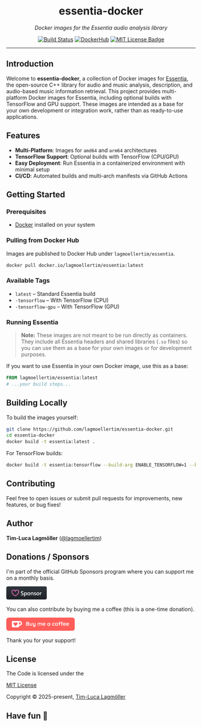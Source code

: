 <h1 align="center">essentia-docker</h1>

*<p align="center">Docker images for the Essentia audio analysis library</p>*

<p align="center">
  <a href="https://github.com/lagmoellertim/essentia-docker/actions/workflows/build.yml" target="_blank"><img src="https://github.com/lagmoellertim/essentia-docker/actions/workflows/build.yml/badge.svg" alt="Build Status"/></a>
  <a href="https://hub.docker.com/r/lagmoellertim/essentia" target="_blank"><img src="https://img.shields.io/badge/dockerhub-lagmoellertim%2Fessentia-blue?logo=docker&style=flat" alt="DockerHub"/></a>
  <a href="https://github.com/lagmoellertim/essentia-docker/blob/main/LICENSE" target="_blank"><img src="https://img.shields.io/badge/license-MIT-blue.svg?style=flat" alt="MIT License Badge"/></a>
</p>

---

## Introduction

Welcome to **essentia-docker**, a collection of Docker images for [Essentia](https://essentia.upf.edu/), the open-source C++ library for audio and music analysis, description, and audio-based music information retrieval. This project provides multi-platform Docker images for Essentia, including optional builds with TensorFlow and GPU support. These images are intended as a base for your own development or integration work, rather than as ready-to-use applications.

## Features

- **Multi-Platform**: Images for `amd64` and `arm64` architectures
- **TensorFlow Support**: Optional builds with TensorFlow (CPU/GPU)
- **Easy Deployment**: Run Essentia in a containerized environment with minimal setup
- **CI/CD**: Automated builds and multi-arch manifests via GitHub Actions

## Getting Started

### Prerequisites

- [Docker](https://www.docker.com/get-started) installed on your system

### Pulling from Docker Hub

Images are published to Docker Hub under `lagmoellertim/essentia`.

```bash
docker pull docker.io/lagmoellertim/essentia:latest
```

### Available Tags

- `latest` – Standard Essentia build
- `-tensorflow` – With TensorFlow (CPU)
- `-tensorflow-gpu` – With TensorFlow (GPU)

### Running Essentia

> **Note:** These images are not meant to be run directly as containers. They include all Essentia headers and shared libraries (`.so` files) so you can use them as a base for your own images or for development purposes.

If you want to use Essentia in your own Docker image, use this as a base:

```dockerfile
FROM lagmoellertim/essentia:latest
# ...your build steps...
```

## Building Locally

To build the images yourself:

```bash
git clone https://github.com/lagmoellertim/essentia-docker.git
cd essentia-docker
docker build -t essentia:latest .
```

For TensorFlow builds:

```bash
docker build -t essentia:tensorflow --build-arg ENABLE_TENSORFLOW=1 --build-arg TENSORFLOW_USE_GPU=0 .
```

## Contributing

Feel free to open issues or submit pull requests for improvements, new features, or bug fixes!

## Author

**Tim-Luca Lagmöller** ([@lagmoellertim](https://github.com/lagmoellertim))

## Donations / Sponsors

I'm part of the official GitHub Sponsors program where you can support me on a monthly basis.

<a href="https://github.com/sponsors/lagmoellertim" target="_blank"><img src="https://github.com/lagmoellertim/shared-repo-files/raw/main/github-sponsors-button.png" alt="GitHub Sponsors" height="35px" ></a>

You can also contribute by buying me a coffee (this is a one-time donation).

<a href="https://ko-fi.com/lagmoellertim" target="_blank"><img src="https://github.com/lagmoellertim/shared-repo-files/raw/main/kofi-sponsors-button.png" alt="Ko-Fi Sponsors" height="35px" ></a>

Thank you for your support!

## License

The Code is licensed under the

[MIT License](https://github.com/lagmoellertim/essentia-docker/blob/main/LICENSE)

Copyright © 2025-present, [Tim-Luca Lagmöller](https://lagmoellertim.de)

## Have fun :tada:
